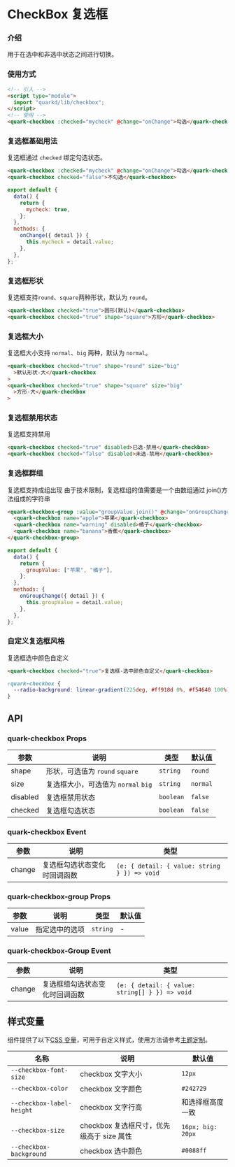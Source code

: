 # CheckBox 复选框

### 介绍

用于在选中和非选中状态之间进行切换。

### 使用方式

```html
<!-- 引入 -->
<script type="module">
  import "quarkd/lib/checkbox";
</script>
<!-- 使用 -->
<quark-checkbox :checked="mycheck" @change="onChange">勾选</quark-checkbox>
```

### 复选框基础用法

复选框通过 `checked` 绑定勾选状态。

```html
<quark-checkbox :checked="mycheck" @change="onChange">勾选</quark-checkbox>
<quark-checkbox checked="false">不勾选</quark-checkbox>
```

```javascript
export default {
  data() {
    return {
      mycheck: true,
    };
  },
  methods: {
    onChange({ detail }) {
      this.mycheck = detail.value;
    },
  },
};
```

### 复选框形状

复选框支持`round`、`square`两种形状，默认为 `round`。

```html
<quark-checkbox checked="true">圆形(默认)</quark-checkbox>
<quark-checkbox checked="true" shape="square">方形</quark-checkbox>
```

### 复选框大小

复选框大小支持 `normal`、`big` 两种，默认为 `normal`。

```html
<quark-checkbox checked="true" shape="round" size="big"
  >默认形状-大</quark-checkbox
>
<quark-checkbox checked="true" shape="square" size="big"
  >方形-大</quark-checkbox
>
```

### 复选框禁用状态

复选框支持禁用

```html
<quark-checkbox checked="true" disabled>已选-禁用</quark-checkbox>
<quark-checkbox checked="false" disabled>未选-禁用</quark-checkbox>
```

### 复选框群组

复选框支持成组出现
由于技术限制，复选框组的值需要是一个由数组通过 join()方法组成的字符串

```html
<quark-checkbox-group :value="groupValue.join()" @change="onGroupChange">
  <quark-checkbox name="apple">苹果</quark-checkbox>
  <quark-checkbox name="warning" disabled>橘子</quark-checkbox>
  <quark-checkbox name="banana">香蕉</quark-checkbox>
</quark-checkbox-group>
```

```javascript
export default {
  data() {
    return {
      groupValue: ["苹果", "橘子"],
    };
  },
  methods: {
    onGroupChange({ detail }) {
      this.groupValue = detail.value;
    },
  },
};
```

### 自定义复选框风格

复选框选中颜色自定义

```html
<quark-checkbox checked="true">复选框-选中颜色自定义</quark-checkbox>
```

```css
:quark-checkbox {
  --radio-background: linear-gradient(225deg, #ff918d 0%, #f54640 100%);
}
```

## API

### quark-checkbox Props

| 参数     | 说明                                | 类型      | 默认值   |
| -------- | ----------------------------------- | --------- | -------- |
| shape    | 形状，可选值为 `round` `square`     | `string`  | `round`  |
| size     | 复选框大小，可选值为 `normal` `big` | `string`  | `normal` |
| disabled | 复选框禁用状态                      | `boolean` | `false`  |
| checked  | 复选框勾选状态                      | `boolean` | `false`  |

### quark-checkbox Event

| 参数   | 说明                         | 类型                                         |
| ------ | ---------------------------- | -------------------------------------------- |
| change | 复选框勾选状态变化时回调函数 | `(e: { detail: { value: string } }) => void` |

### quark-checkbox-group Props

| 参数  | 说明           | 类型     | 默认值 |
| ----- | -------------- | -------- | ------ |
| value | 指定选中的选项 | `string` | -      |

### quark-checkbox-Group Event

| 参数   | 说明                           | 类型                                           |
| ------ | ------------------------------ | ---------------------------------------------- |
| change | 复选框组勾选状态变化时回调函数 | `(e: { detail: { value: string[] } }) => void` |

## 样式变量

组件提供了以下[CSS 变量](https://developer.mozilla.org/zh-CN/docs/Web/CSS/Using_CSS_custom_properties)，可用于自定义样式，使用方法请参考[主题定制](#/zh-CN/guide/theme)。

| 名称                      | 说明                                      | 默认值            |
| ------------------------- | ----------------------------------------- | ----------------- |
| `--checkbox-font-size`    | checkbox 文字大小                         | `12px`            |
| `--checkbox-color`        | checkbox 文字颜色                         | `#242729`         |
| `--checkbox-label-height` | checkbox 文字行高                         | 和选择框高度一致  |
| `--checkbox-size`         | checkbox 复选框尺寸，优先级高于 size 属性 | `16px; big: 20px` |
| `--checkbox-background`   | checkbox 选中颜色                         | `#0088ff`         |
